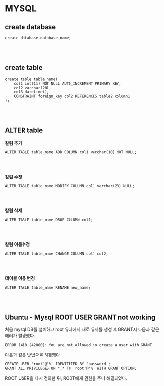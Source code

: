 # MYSQL

## create database

<pre><code>create database database_name;</code></pre>
<br><br>

## create table

<pre><code>create table table_name(
	col1 int(11) NOT NULL AUTO_INCREMENT PRIMARY KEY,
	col2 varchar(20),
	col3 datetime(),
	CONSTRAINT foreign_key col2 REFERENCES table2 column1
);</code></pre>
<br><br>

## ALTER table

__칼럼 추가__

<pre><code>ALTER TABLE table_name ADD COLUMN col1 varchar(10) NOT NULL;</code></pre>
<br><br>

__칼럼 수정__

<pre><code>ALTER TABLE table_name MODIFY COLUMN col1 varchar(20) NULL;</code></pre>
<br><br>

__칼럼 삭제__

<pre><code>ALTER TABLE table_name DROP COLUMN col1;</code></pre>
<br><br>

__칼럼 이름수정__

<pre><code>ALTER TABLE table_name CHANGE COLUMN col1 col2;</code></pre>
<br><br>

__테이블 이름 변경__

<pre><code>ALTER TABLE table_name RENAME new_name;</code></pre>
<br><br>

## Ubuntu - Mysql ROOT USER GRANT not working

처음 mysql DB를 설치하고 root 유저에서 새로 유저를 생성 후 GRANT시 다음과 같은 에러가 발생했다.

```plain
ERROR 1410 (42000): You are not allowed to create a user with GRANT
```

다음과 같은 방법으로 해결했다.

```mysql
CREATE USER 'root'@'%' IDENTIFIED BY 'password';
GRANT ALL PRIVILEGES ON *.* TO 'root'@'%' WITH GRANT OPTION;
```

ROOT USER을 다시 정의한 뒤, ROOT에게 권한을 주니 해결되었다.